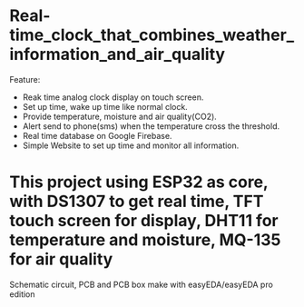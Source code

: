 # Real-time_clock_that_combines_weather_information_and_air_quality
Feature:
- Reak time analog clock display on touch screen.
- Set up time, wake up time like normal clock.
- Provide temperature, moisture and air quality(CO2).
- Alert send to phone(sms) when the temperature cross the threshold.
- Real time database on Google Firebase.
- Simple Website to set up time and monitor all information.
# This project using ESP32 as core, with DS1307 to get real time, TFT touch screen for display, DHT11 for temperature and moisture, MQ-135 for air quality
Schematic circuit, PCB and PCB box make with easyEDA/easyEDA pro edition
 
